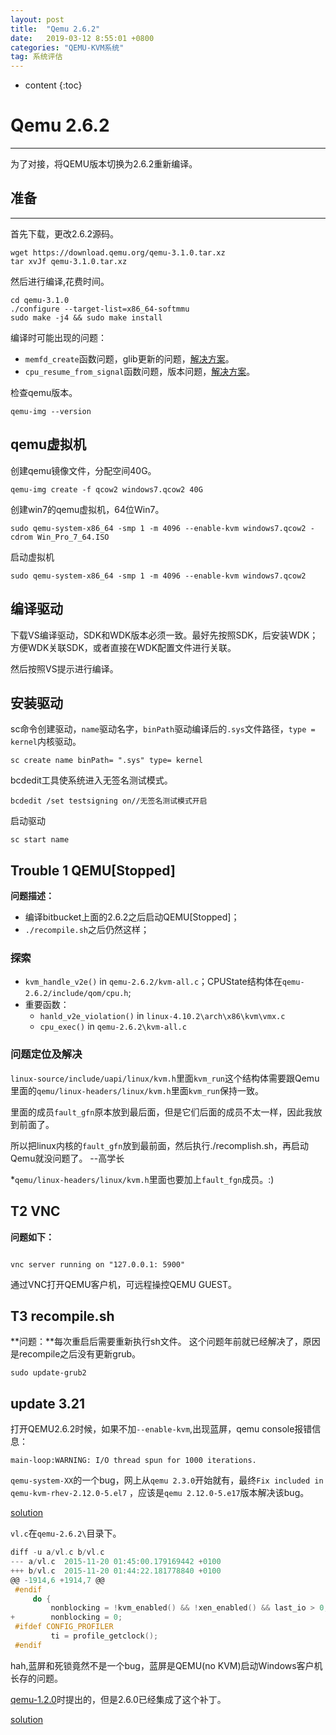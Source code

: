 ```yaml
---
layout: post
title:  "Qemu 2.6.2"
date:   2019-03-12 8:55:01 +0800
categories: "QEMU-KVM系统"
tag: 系统评估
---
```

* content
{:toc}


# Qemu 2.6.2
---
为了对接，将QEMU版本切换为2.6.2重新编译。

## 准备
---
首先下载，更改2.6.2源码。
```shell
wget https://download.qemu.org/qemu-3.1.0.tar.xz
tar xvJf qemu-3.1.0.tar.xz
```
然后进行编译,花费时间。

```shell
cd qemu-3.1.0
./configure --target-list=x86_64-softmmu
sudo make -j4 && sudo make install
```
编译时可能出现的问题：
* `memfd_create`函数问题，glib更新的问题，[解决方案](https://git.qemu.org/?p=qemu.git;a=commit;h=75e5b70e6b5dcc4f2219992d7cffa462aa406af0)。
* `cpu_resume_from_signal`函数问题，版本问题，[解决方案](https://github.com/geohot/qira/issues/198)。

检查qemu版本。
```shell
qemu-img --version
```

## qemu虚拟机
创建qemu镜像文件，分配空间40G。

```shell
qemu-img create -f qcow2 windows7.qcow2 40G 
```
创建win7的qemu虚拟机，64位Win7。
```shell
sudo qemu-system-x86_64 -smp 1 -m 4096 --enable-kvm windows7.qcow2 -cdrom Win_Pro_7_64.ISO 
```
启动虚拟机
```shell
sudo qemu-system-x86_64 -smp 1 -m 4096 --enable-kvm windows7.qcow2 
```

## 编译驱动
下载VS编译驱动，SDK和WDK版本必须一致。最好先按照SDK，后安装WDK；方便WDK关联SDK，或者直接在WDK配置文件进行关联。

然后按照VS提示进行编译。

## 安装驱动
sc命令创建驱动，`name`驱动名字，`binPath`驱动编译后的`.sys`文件路径，`type = kernel`内核驱动。
```shell
sc create name binPath= ".sys" type= kernel	
```
bcdedit工具使系统进入无签名测试模式。
```shell
bcdedit /set testsigning on//无签名测试模式开启
```
启动驱动
```shell
sc start name
```


## Trouble 1 QEMU[Stopped]
**问题描述：**
* 编译bitbucket上面的2.6.2之后启动QEMU[Stopped]；
* `./recompile.sh`之后仍然这样；

### 探索
* `kvm_handle_v2e()` in `qemu-2.6.2/kvm-all.c`；CPUState结构体在`qemu-2.6.2/include/qom/cpu.h`;
* 重要函数：
	* `hanld_v2e_violation()` in `linux-4.10.2\arch\x86\kvm\vmx.c`
	* `cpu_exec()` in `qemu-2.6.2\kvm-all.c`

### 问题定位及解决
`linux-source/include/uapi/linux/kvm.h`里面`kvm_run`这个结构体需要跟Qemu里面的`qemu/linux-headers/linux/kvm.h`里面`kvm_run`保持一致。

里面的成员`fault_gfn`原本放到最后面，但是它们后面的成员不太一样，因此我放到前面了。

所以把linux内核的`fault_gfn`放到最前面，然后执行./recomplish.sh，再启动Qemu就没问题了。 --高学长

*`qemu/linux-headers/linux/kvm.h`里面也要加上`fault_fgn`成员。:)

## T2 VNC
**问题如下：**

```shell

vnc server running on "127.0.0.1: 5900"
```
通过VNC打开QEMU客户机，可远程操控QEMU GUEST。

## T3 recompile.sh
**问题：**每次重启后需要重新执行sh文件。
这个问题年前就已经解决了，原因是recompile之后没有更新grub。

```shell
sudo update-grub2
```

## update 3.21
打开QEMU2.6.2时候，如果不加`--enable-kvm`,出现蓝屏，qemu console报错信息：

```shell
main-loop:WARNING: I/O thread spun for 1000 iterations.
```
`qemu-system-XX`的一个bug，网上从`qemu 2.3.0`开始就有，最终`Fix included in qemu-kvm-rhev-2.12.0-5.el7`	，应该是`qemu 2.12.0-5.e17`版本解决该bug。

[solution](https://rafalcieslak.wordpress.com/2015/11/20/qemu-main-loop-warning-io-thread-spun-for-1000-iterations/)

`vl.c`在`qemu-2.6.2\`目录下。
```c
diff -u a/vl.c b/vl.c
--- a/vl.c	2015-11-20 01:45:00.179169442 +0100
+++ b/vl.c	2015-11-20 01:44:22.181778840 +0100
@@ -1914,6 +1914,7 @@
 #endif
     do {
         nonblocking = !kvm_enabled() && !xen_enabled() && last_io > 0;
+        nonblocking = 0;
 #ifdef CONFIG_PROFILER
         ti = profile_getclock();
 #endif
```

hah,蓝屏和死锁竟然不是一个bug，蓝屏是QEMU(no KVM)启动Windows客户机长存的问题。

[qemu-1.2.0](https://patchwork.ozlabs.org/patch/182792/)时提出的，但是2.6.0已经集成了这个补丁。

[solution](https://git.qemu.org/?p=qemu.git;a=commitdiff;h=81daabaf7a572f138a8b88ba6eea556bdb0cce46)


